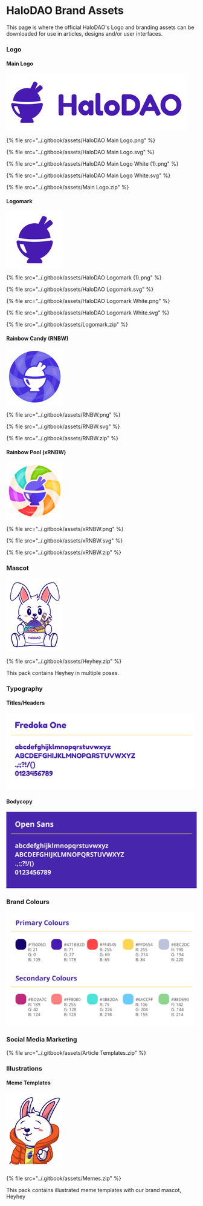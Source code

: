 # HaloDAO Brand Assets

This page is where the official HaloDAO's Logo and branding assets can be downloaded for use in articles, designs and/or user interfaces.

### Logo

#### Main Logo

![](../.gitbook/assets/Logo_Preview.png)

{% file src="../.gitbook/assets/HaloDAO Main Logo.png" %}

{% file src="../.gitbook/assets/HaloDAO Main Logo.svg" %}

{% file src="../.gitbook/assets/HaloDAO Main Logo White (1).png" %}

{% file src="../.gitbook/assets/HaloDAO Main Logo White.svg" %}

{% file src="../.gitbook/assets/Main Logo.zip" %}

#### Logomark

![](<../.gitbook/assets/Logomark_Preview (1).png>)

{% file src="../.gitbook/assets/HaloDAO Logomark (1).png" %}

{% file src="../.gitbook/assets/HaloDAO Logomark.svg" %}

{% file src="../.gitbook/assets/HaloDAO Logomark White.png" %}

{% file src="../.gitbook/assets/HaloDAO Logomark White.svg" %}

{% file src="../.gitbook/assets/Logomark.zip" %}

#### Rainbow Candy (RNBW)

![](../.gitbook/assets/RNBW_Preview.png)

{% file src="../.gitbook/assets/RNBW.png" %}

{% file src="../.gitbook/assets/RNBW.svg" %}

{% file src="../.gitbook/assets/RNBW.zip" %}

#### Rainbow Pool (xRNBW)

![](../.gitbook/assets/xRNBW_Preview.png)

{% file src="../.gitbook/assets/xRNBW.png" %}

{% file src="../.gitbook/assets/xRNBW.svg" %}

{% file src="../.gitbook/assets/xRNBW.zip" %}

### Mascot

![Our mascot - Heyhey](<../.gitbook/assets/Heyhey_IceCream (1).png>)

{% file src="../.gitbook/assets/Heyhey.zip" %}

This pack contains Heyhey in multiple poses.

### Typography

#### Titles/Headers

![](<../.gitbook/assets/Fredoka One.png>)

#### Bodycopy

![](<../.gitbook/assets/Open Sans.png>)

### Brand Colours

![](<../.gitbook/assets/Brand Colours.png>)

### Social Media Marketing

{% file src="../.gitbook/assets/Article Templates.zip" %}

### Illustrations

#### Meme Templates

![](../.gitbook/assets/Heyhey_Drake.png)

{% file src="../.gitbook/assets/Memes.zip" %}

This pack contains illustrated meme templates with our brand mascot, Heyhey
